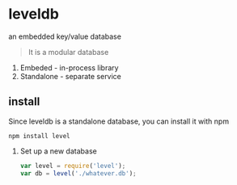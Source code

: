 # leveldb

an embedded key/value database

> It is a modular database

1. Embeded - in-process library
1. Standalone - separate service

## install

Since leveldb is a standalone database, you can install it with npm

```
npm install level
```

1. Set up a new database
   ```js
   var level = require('level');
   var db = level('./whatever.db');
   ```
